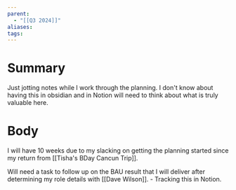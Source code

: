 ```yaml
---
parent:
  - "[[Q3 2024]]"
aliases: 
tags:
---
```

# Summary 
Just jotting notes while I work through the planning. I don't know about having this in obsidian and in Notion will need to think about what is truly valuable here. 
# Body
I will have 10 weeks due to my slacking on getting the planning started since my return from [[Tisha's BDay Cancun Trip]]. 

Will need a task to follow up on the BAU result that I will deliver after determining my role details with [[Dave Wilson]]. - Tracking this in Notion. 